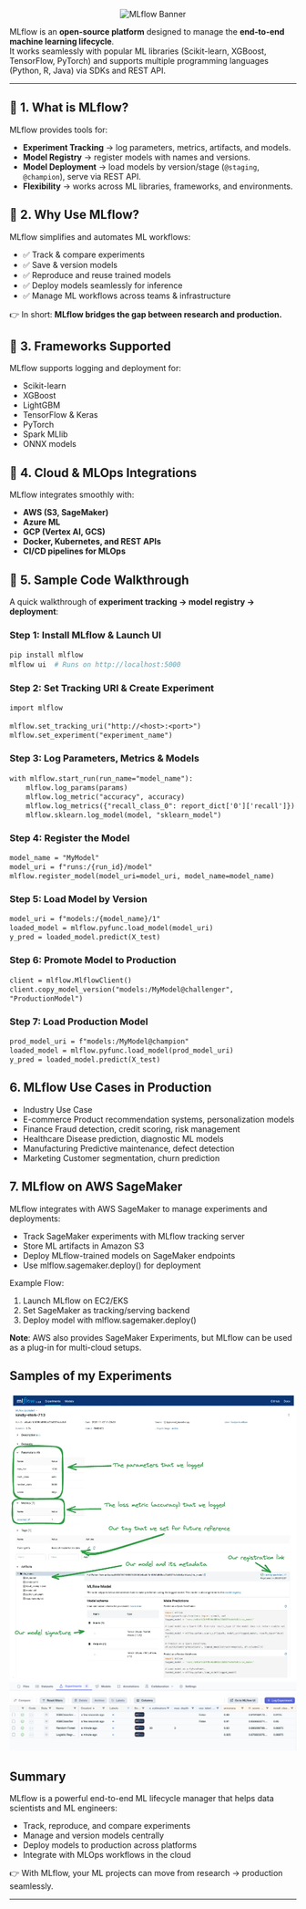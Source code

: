 <p align="center">
  <img src="https://capsule-render.vercel.app/api?type=waving&color=0:D68858,100:D6BF58&height=200&section=header&text=MLflow%20Lifecycle%20Management&fontSize=40&fontColor=fff&fontAlignY=35" alt="MLflow Banner"/>
</p>

MLflow is an **open-source platform** designed to manage the **end-to-end machine learning lifecycle**.  
It works seamlessly with popular ML libraries (Scikit-learn, XGBoost, TensorFlow, PyTorch) and supports multiple programming languages (Python, R, Java) via SDKs and REST API.

---

## 🔹 1. What is MLflow?

MLflow provides tools for:

- **Experiment Tracking** → log parameters, metrics, artifacts, and models.  
- **Model Registry** → register models with names and versions.  
- **Model Deployment** → load models by version/stage (`@staging`, `@champion`), serve via REST API.  
- **Flexibility** → works across ML libraries, frameworks, and environments.  

## 🔹 2. Why Use MLflow?

MLflow simplifies and automates ML workflows:

- ✅ Track & compare experiments  
- ✅ Save & version models  
- ✅ Reproduce and reuse trained models  
- ✅ Deploy models seamlessly for inference  
- ✅ Manage ML workflows across teams & infrastructure  

👉 In short: **MLflow bridges the gap between research and production.**

## 🔹 3. Frameworks Supported

MLflow supports logging and deployment for:

- Scikit-learn  
- XGBoost  
- LightGBM  
- TensorFlow & Keras  
- PyTorch  
- Spark MLlib  
- ONNX models  


## 🔹 4. Cloud & MLOps Integrations

MLflow integrates smoothly with:

- **AWS (S3, SageMaker)**  
- **Azure ML**  
- **GCP (Vertex AI, GCS)**  
- **Docker, Kubernetes, and REST APIs**  
- **CI/CD pipelines for MLOps**  


## 🔹 5. Sample Code Walkthrough

A quick walkthrough of **experiment tracking → model registry → deployment**:

### Step 1: Install MLflow & Launch UI
```bash
pip install mlflow
mlflow ui  # Runs on http://localhost:5000
```

### Step 2: Set Tracking URI & Create Experiment
```
import mlflow

mlflow.set_tracking_uri("http://<host>:<port>")
mlflow.set_experiment("experiment_name")
```

### Step 3: Log Parameters, Metrics & Models
```
with mlflow.start_run(run_name="model_name"):
    mlflow.log_params(params)
    mlflow.log_metric("accuracy", accuracy)
    mlflow.log_metrics({"recall_class_0": report_dict['0']['recall']})
    mlflow.sklearn.log_model(model, "sklearn_model")
```

### Step 4: Register the Model
```
model_name = "MyModel"
model_uri = f"runs:/{run_id}/model"
mlflow.register_model(model_uri=model_uri, model_name=model_name)
```

### Step 5: Load Model by Version
```
model_uri = f"models:/{model_name}/1"
loaded_model = mlflow.pyfunc.load_model(model_uri)
y_pred = loaded_model.predict(X_test)
```

### Step 6: Promote Model to Production
```
client = mlflow.MlflowClient()
client.copy_model_version("models:/MyModel@challenger", "ProductionModel")
```

### Step 7: Load Production Model
```
prod_model_uri = f"models:/MyModel@champion"
loaded_model = mlflow.pyfunc.load_model(prod_model_uri)
y_pred = loaded_model.predict(X_test)
```


## 6. MLflow Use Cases in Production

- Industry	Use Case
- E-commerce	Product recommendation systems, personalization models
- Finance	Fraud detection, credit scoring, risk management
- Healthcare	Disease prediction, diagnostic ML models
- Manufacturing	Predictive maintenance, defect detection
- Marketing	Customer segmentation, churn prediction



## 7. MLflow on AWS SageMaker

MLflow integrates with AWS SageMaker to manage experiments and deployments:
-	Track SageMaker experiments with MLflow tracking server
-	Store ML artifacts in Amazon S3
-	Deploy MLflow-trained models on SageMaker endpoints
-	Use mlflow.sagemaker.deploy() for deployment

Example Flow:
1.	Launch MLflow on EC2/EKS
2.	Set SageMaker as tracking/serving backend
3.	Deploy model with mlflow.sagemaker.deploy()

**Note**: AWS also provides SageMaker Experiments, but MLflow can be used as a plug-in for multi-cloud setups.

## Samples of my Experiments

![Mlflow](mlflow_exp_tracking.webp)
![Dagshub](dagshub_exp_tracking.png)

## Summary

MLflow is a powerful end-to-end ML lifecycle manager that helps data scientists and ML engineers:

-	Track, reproduce, and compare experiments
-	Manage and version models centrally
-	Deploy models to production across platforms
-	Integrate with MLOps workflows in the cloud

👉 With MLflow, your ML projects can move from research → production seamlessly.

---
